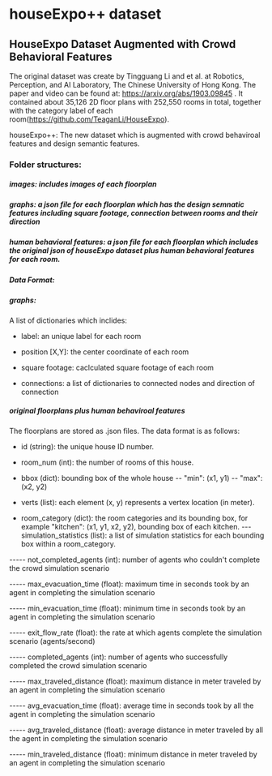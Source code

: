 # houseExpo++ dataset
## HouseExpo Dataset Augmented with Crowd Behavioral Features

The original dataset was create by Tingguang Li and et al. at Robotics, Perception, and AI Laboratory, The Chinese University of Hong Kong. The paper and video can be found at: https://arxiv.org/abs/1903.09845 . It contained about 35,126 2D floor plans with 252,550 rooms in total, together with the category label of each room(https://github.com/TeaganLi/HouseExpo).

houseExpo++: The new dataset which is augmented with crowd behaviroal features and design semantic features.

### Folder structures:
##### images: includes images of each floorplan
##### graphs: a json file for each floorplan which has the design semnatic features including square footage, connection between rooms and their direction
##### human behavioral features: a json file for each floorplan which includes the original json of houseExpo dataset plus human behavioral features for each room.

##### Data Format:
##### graphs:
A list of dictionaries which inclides:
- label: an unique label for each room

- position [X,Y]: the center coordinate of each room

- square footage: caclculated square footage of each room

- connections: a list of dictionaries to connected nodes and direction of connection

##### original floorplans plus human behaviroal features
The floorplans are stored as .json files. The data format is as follows:

- id (string): the unique house ID number.

- room_num (int): the number of rooms of this house.

- bbox (dict): bounding box of the whole house
-- "min": (x1, y1)
-- "max": (x2, y2)

- verts (list): each element (x, y) represents a vertex location (in meter).

- room_category (dict): the room categories and its bounding box, for example "kitchen": (x1, y1, x2, y2), bounding box of each kitchen.
--- simulation_statistics (list): a list of simulation statistics for each bounding box within a room_category. 

----- not_completed_agents (int): number of agents who couldn't complete the crowd simulation scenario

----- max_evacuation_time (float): maximum time in seconds took by an agent in completing the simulation scenario

----- min_evacuation_time (float): minimum time in seconds took by an agent in completing the simulation scenario 

----- exit_flow_rate (float): the rate at which agents complete the simulation scenario (agents/second)

----- completed_agents (int): number of agents who successfully completed the crowd simulation scenario

----- max_traveled_distance (float): maximum distance in meter traveled by an agent in completing the simulation scenario

----- avg_evacuation_time (float): average time in seconds took by all the agent in completing the simulation scenario

----- avg_traveled_distance (float): average distance in meter traveled by all the agent in completing the simulation scenario

----- min_traveled_distance (float): minimum distance in meter traveled by an agent in completing the simulation scenario 

